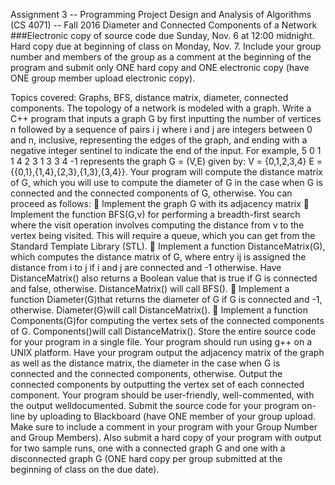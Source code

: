 Assignment 3 -- Programming Project
Design and Analysis of Algorithms (CS 4071) -- Fall 2016
Diameter and Connected Components of a Network
###Electronic copy of source code due Sunday, Nov. 6 at 12:00 midnight. Hard copy due at beginning of class on Monday, Nov. 7. Include your group number and members of the group as a comment at the beginning of the program and submit only ONE hard copy and ONE electronic copy (have ONE group member upload electronic copy).

Topics covered: Graphs, BFS, distance matrix, diameter, connected components. The topology of a network is modeled with a graph. Write a C++ program that inputs a graph G by first inputting the number of vertices n followed by a sequence of pairs i j where i and j are integers between 0 and n, inclusive, representing the edges of the graph, and ending with a negative integer sentinel to indicate the end of the input. For example,
5 0 1 1 4 2 3 1 3 3 4 -1
represents the graph G = (V,E) given by:
V = {0,1,2,3,4}
E = {{0,1},{1,4},{2,3},{1,3},{3,4}}.
Your program will compute the distance matrix of G, which you will use to compute the diameter of G in the case when G is connected and the connected components of G, otherwise.
You can proceed as follows:
 Implement the graph G with its adjacency matrix
 Implement the function BFS(G,v) for performing a breadth-first search where the visit operation involves computing the distance from v to the vertex being visited. This will require a queue, which you can get from the Standard Template Library (STL).
 Implement a function DistanceMatrix(G), which computes the distance matrix of G, where entry ij is assigned the distance from i to j if i and j are connected and -1 otherwise. Have DistanceMatrix() also returns a Boolean value that is true if G is connected and false, otherwise. DistanceMatrix() will call BFS().
 Implement a function Diameter(G)that returns the diameter of G if G is connected and -1, otherwise. Diameter(G)will call DistanceMatrix().
 Implement a function Components(G)for computing the vertex sets of the connected components of G. Components()will call DistanceMatrix().
Store the entire source code for your program in a single file. Your program should run
using g++ on a UNIX platform.
Have your program output the adjacency matrix of the graph as well as the distance
matrix, the diameter in the case when G is connected and the connected components,
otherwise. Output the connected components by outputting the vertex set of each
connected component.
Your program should be user-friendly, well-commented, with the output welldocumented.
Submit the source code for your program on-line by uploading to Blackboard (have ONE
member of your group upload. Make sure to include a comment in your program with
your Group Number and Group Members). Also submit a hard copy of your program
with output for two sample runs, one with a connected graph G and one with a
disconnected graph G (ONE hard copy per group submitted at the beginning of class on
the due date). 
